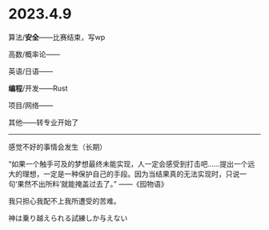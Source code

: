 # 2023.4.9

算法/**安全**——比赛结束，写wp

高数/概率论——

英语/日语——

**编程**/开发——Rust

项目/网络——

其他——转专业开始了

------

感觉不好的事情会发生（长期）

“如果一个触手可及的梦想最终未能实现，人一定会感受到打击吧……提出一个远大的理想，一定是一种保护自己的手段。因为当结果真的无法实现时，只说一句‘果然不出所料’就能掩盖过去了。” ——《囮物语》

我只担心我配不上我所遭受的苦难。

神は乗り越えられる試練しか与えない


